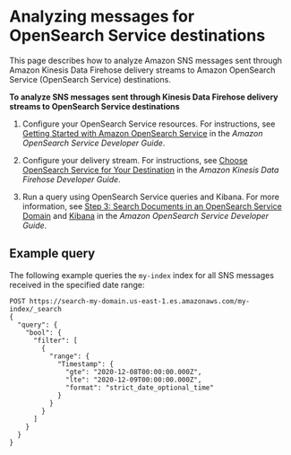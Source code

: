 # Analyzing messages for OpenSearch Service destinations<a name="firehose-message-analysis-elasticsearch"></a>

This page describes how to analyze Amazon SNS messages sent through Amazon Kinesis Data Firehose delivery streams to Amazon OpenSearch Service \(OpenSearch Service\) destinations\.

**To analyze SNS messages sent through Kinesis Data Firehose delivery streams to OpenSearch Service destinations**

1. Configure your OpenSearch Service resources\. For instructions, see [Getting Started with Amazon OpenSearch Service](https://docs.aws.amazon.com/opensearch-service/latest/developerguide/es-gsg.html) in the *Amazon OpenSearch Service Developer Guide*\.

1. Configure your delivery stream\. For instructions, see [Choose OpenSearch Service for Your Destination](https://docs.aws.amazon.com/firehose/latest/dev/create-destination.html#create-destination-elasticsearch) in the *Amazon Kinesis Data Firehose Developer Guide*\.

1. Run a query using OpenSearch Service queries and Kibana\. For more information, see [Step 3: Search Documents in an OpenSearch Service Domain](https://docs.aws.amazon.com/opensearch-service/latest/developerguide/es-gsg-search.html) and [Kibana](https://docs.aws.amazon.com/opensearch-service/latest/developerguide/es-kibana.html) in the *Amazon OpenSearch Service Developer Guide*\.

## Example query<a name="example-es-query"></a>

The following example queries the `my-index` index for all SNS messages received in the specified date range:

```
POST https://search-my-domain.us-east-1.es.amazonaws.com/my-index/_search
{
  "query": {
    "bool": {
      "filter": [
        {
          "range": {
            "Timestamp": {
              "gte": "2020-12-08T00:00:00.000Z",
              "lte": "2020-12-09T00:00:00.000Z",
              "format": "strict_date_optional_time"
            }
          }
        }
      ]
    }
  }
}
```